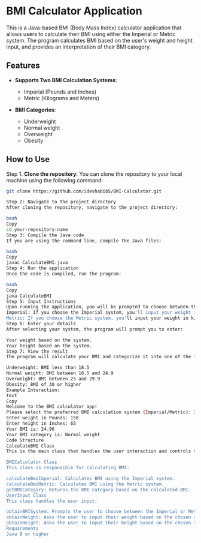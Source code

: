 # BMI Calculator Application

This is a Java-based BMI (Body Mass Index) calculator application that allows users to calculate their BMI using either the Imperial or Metric system. The program calculates BMI based on the user's weight and height input, and provides an interpretation of their BMI category.

## Features

- **Supports Two BMI Calculation Systems**:
  - Imperial (Pounds and Inches)
  - Metric (Kilograms and Meters)
  
- **BMI Categories**:
  - Underweight
  - Normal weight
  - Overweight
  - Obesity

## How to Use

Step 1. **Clone the repository**:
   You can clone the repository to your local machine using the following command:
   ```bash
   git clone https://github.com/idevhabib5/BMI-Calculator.git

Step 2: Navigate to the project directory
After cloning the repository, navigate to the project directory:

bash
Copy
cd your-repository-name
Step 3: Compile the Java code
If you are using the command line, compile the Java files:

bash
Copy
javac CalculateBMI.java
Step 4: Run the application
Once the code is compiled, run the program:

bash
Copy
java CalculateBMI
Step 5: Input Instructions
Upon running the application, you will be prompted to choose between the Imperial or Metric system for calculating your BMI:
Imperial: If you choose the Imperial system, you'll input your weight in pounds and height in inches.
Metric: If you choose the Metric system, you'll input your weight in kilograms and height in meters.
Step 6: Enter your details
After selecting your system, the program will prompt you to enter:

Your weight based on the system.
Your height based on the system.
Step 7: View the result
The program will calculate your BMI and categorize it into one of the following categories:

Underweight: BMI less than 18.5
Normal weight: BMI between 18.5 and 24.9
Overweight: BMI between 25 and 29.9
Obesity: BMI of 30 or higher
Example Interaction:
text
Copy
Welcome to the BMI calculator app!
Please select the preferred BMI calculation system (Imperial/Metric): Imperial
Enter weight in Pounds: 150
Enter height in Inches: 65
Your BMI is: 24.96
Your BMI category is: Normal weight
Code Structure
CalculateBMI Class
This is the main class that handles the user interaction and controls the flow of the program. It initializes instances of UserInput and BMICalculator to get the user's input and calculate the BMI based on the chosen system.

BMICalculator Class
This class is responsible for calculating BMI:

calculateBmiImperial: Calculates BMI using the Imperial system.
calculateBmiMetric: Calculates BMI using the Metric system.
getBMICategory: Returns the BMI category based on the calculated BMI.
UserInput Class
This class handles the user input:

obtainBMISystem: Prompts the user to choose between the Imperial or Metric BMI system.
obtainWeight: Asks the user to input their weight based on the chosen system.
obtainHeight: Asks the user to input their height based on the chosen system.
Requirements
Java 8 or higher
